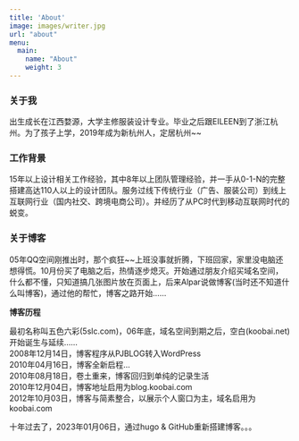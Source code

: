 ```yaml
---
title: 'About'
image: images/writer.jpg
url: "about"
menu:
  main:
    name: "About"
    weight: 3
---
```


### 关于我

出生成长在江西婺源，大学主修服装设计专业。毕业之后跟EILEEN到了浙江杭州。为了孩子上学，2019年成为新杭州人，定居杭州~~

### 工作背景

15年以上设计相关工作经验，其中8年以上团队管理经验，并一手从0-1-N的完整搭建高达110人以上的设计团队。服务过线下传统行业（广告、服装公司）到线上互联网行业（国内社交、跨境电商公司）。并经历了从PC时代到移动互联网时代的蜕变。 

### 关于博客

05年QQ空间刚推出时，那个疯狂~~上班没事就折腾，下班回家，家里没电脑还想得慌。10月份买了电脑之后，热情逐步熄灭。开始通过朋友介绍买域名空间，什么都不懂，只知道搞几张图片放在页面上，后来Alpar说做博客(当时还不知道什么叫博客)，通过他的帮忙，博客之路开始……<br />

**博客历程**

最初名称叫五色六彩(5slc.com)，06年底，域名空间到期之后，空白(koobai.net)开始诞生与延续……<br />
2008年12月14日，博客程序从PJBLOG转入WordPress<br />
2010年04月16日，博客全新启程…<br />
2010年08月18日，卷土重来，博客回归到单纯的记录生活<br />
2010年12月04日，博客地址启用为blog.koobai.com  <br />
2012年10月03日，博客与简素整合，以展示个人窗口为主，域名启用为koobai.com

十年过去了，2023年01月06日，通过hugo & GitHub重新搭建博客。。。
